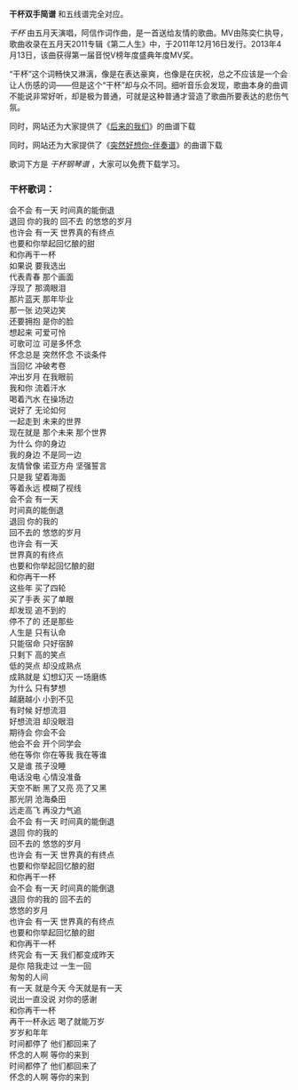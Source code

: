 

**干杯双手简谱** 和五线谱完全对应。

_干杯_
由五月天演唱，阿信作词作曲，是一首送给友情的歌曲。MV由陈奕仁执导，歌曲收录在五月天2011专辑《第二人生》中，于2011年12月16日发行。2013年4月13日，该曲获得第一届音悦V榜年度盛典年度MV奖。

“干杯”这个词畅快又淋漓，像是在表达豪爽，也像是在庆祝，总之不应该是一个会让人伤感的词——但是这个“干杯”却与众不同。细听音乐会发现，歌曲本身的曲调不能说非常好听，却是极为普通，可就是这种普通才营造了歌曲所要表达的悲伤气氛。

同时，网站还为大家提供了《[后来的我们](Music-8934-后来的我们-五月天.html "后来的我们")》的曲谱下载

同时，网站还为大家提供了《[突然好想你-伴奏谱](Music-9629-突然好想你-伴奏谱.html "突然好想你-伴奏谱")》的曲谱下载

歌词下方是 _干杯钢琴谱_ ，大家可以免费下载学习。

### 干杯歌词：

会不会 有一天 时间真的能倒退  
退回 你的我的 回不去 的悠悠的岁月  
也许会 有一天 世界真的有终点  
也要和你举起回忆酿的甜  
和你再干一杯  
如果说 要我选出  
代表青春 那个画面  
浮现了 那滴眼泪  
那片蓝天 那年毕业  
那一张 边哭边笑  
还要拥抱 是你的脸  
想起来 可爱可怜  
可歌可泣 可是多怀念  
怀念总是 突然怀念 不谈条件  
当回忆 冲破考卷  
冲出岁月 在我眼前  
我和你 流着汗水  
喝着汽水 在操场边  
说好了 无论如何  
一起走到 未来的世界  
现在就是 那个未来 那个世界  
为什么 你的身边  
我的身边 不是同一边  
友情曾像 诺亚方舟 坚强誓言  
只是我 望着海面  
等着永远 模糊了视线  
会不会 有一天  
时间真的能倒退  
退回 你的我的  
回不去的 悠悠的岁月  
也许会 有一天  
世界真的有终点  
也要和你举起回忆酿的甜  
和你再干一杯  
这些年 买了四轮  
买了手表 买了单眼  
却发现 追不到的  
停不了的 还是那些  
人生是 只有认命  
只能宿命 只好宿醉  
只剩下 高的笑点  
低的哭点 却没成熟点  
成熟就是 幻想幻灭 一场磨练  
为什么 只有梦想  
越磨越小 小到不见  
有时候 好想流泪  
好想流泪 却没眼泪  
期待会 你会不会  
他会不会 开个同学会  
他在等你 你在等我 我在等谁  
又是谁 孩子没睡  
电话没电 心情没准备  
天空不断 黑了又亮 亮了又黑  
那光阴 沧海桑田  
远走高飞 再没力气追  
会不会 有一天 时间真的能倒退  
退回 你的我的  
回不去的 悠悠的岁月  
也许会 有一天 世界真的有终点  
也要和你举起回忆酿的甜  
和你再干一杯  
会不会 有一天 时间真的能倒退  
退回 你的我的 回不去的  
悠悠的岁月  
也许会 有一天 世界真的有终点  
也要和你举起回忆酿的甜  
和你再干一杯  
终究会 有一天 我们都变成昨天  
是你 陪我走过 一生一回  
匆匆的人间  
有一天 就是今天 今天就是有一天  
说出一直没说 对你的感谢  
和你再干一杯  
再干一杯永远 喝了就能万岁  
岁岁和年年  
时间都停了 他们都回来了  
怀念的人啊 等你的来到  
时间都停了 他们都回来了  
怀念的人啊 等你的来到

